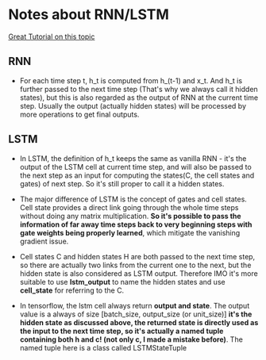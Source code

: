 # Notes about RNN/LSTM

[Great Tutorial on this topic](http://colah.github.io/posts/2015-08-Understanding-LSTMs/)

## RNN

- For each time step t, h\_t is computed from h\_(t-1) and x\_t. And h\_t is further passed to the next time step (That's why we always call it hidden states), but this is also regarded as the output of  RNN at the current time step. Usually the output (actually hidden states) will be processed by more operations to get final outputs.

## LSTM 

- In LSTM, the definition of h\_t keeps the same as vanilla RNN - it's the output of the LSTM cell at current time step, and will also be passed to the next step as an input for computing the states(C, the cell states and gates) of next step. So it's still proper to call it a hidden states. 

- The major difference of LSTM is the concept of gates and cell states. Cell state provides a direct link going through the whole time steps without doing any matrix multiplication. **So it's possible to pass the information of far away time steps back to very beginning steps with gate weights being properly learned**, which mitigate the vanishing gradient issue.

- Cell states C and hidden states H are both passed to the next time step, so there are actually two links from the current one to the next, but the hidden state is also considered as LSTM output. Therefore IMO it's more suitable to use **lstm_output** to name the hidden states and use **cell_state** for referring to the C.

- In tensorflow, the lstm cell always return **output and state**. The output value is a always of size [batch\_size, output\_size (or unit\_size)] **it's the hidden state as discussed above, the returned state is directly used as the input to the next time step, so it's actually a named tuple containing both h and c! (not only c, I made a mistake before)**. The named tuple here is a class called LSTMStateTuple




